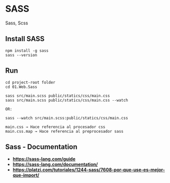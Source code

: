 # SASS

Sass, Scss

## Install SASS

```
npm install -g sass
sass --version

```

## Run

```
cd project-root folder
cd 01.Web.Sass

sass src/main.scss public/statics/css/main.css
sass src/main.scss public/statics/css/main.css --watch

OR:

sass --watch src/main.scss:public/statics/css/main.css

main.css → Hace referencia al procesador css
main.css.map → Hace referencia al preprocesador sass
```

## Sass - Documentation

* **https://sass-lang.com/guide**
* **https://sass-lang.com/documentation/**
* **https://platzi.com/tutoriales/1244-sass/7608-por-que-use-es-mejor-que-import/**
